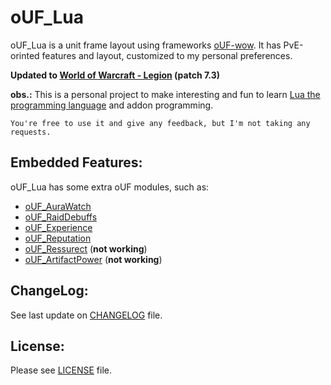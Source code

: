 # oUF_Lua

 oUF_Lua is a unit frame layout using frameworks [oUF-wow](https://github.com/oUF-wow/oUF). It has PvE-orinted features and layout, customized to my personal preferences.

**Updated to [World of Warcraft - Legion](https://worldofwarcraft.com/en-us/) (patch 7.3)**

**obs.:** This is a personal project to make interesting and fun to learn [Lua the programming language](http://www.lua.org/) and addon programming.

```
You're free to use it and give any feedback, but I'm not taking any requests.
```

<!-- <figure>
	<figcaption>Example: oUF_Lua ScreenShot</figcaption>
	<img src="./medias/ouf_lua.jpg" width="800px" alt="oUF_Lua ScreenShot" border="1px solid black"/>
</figure> -->

## Embedded Features:

 oUF_Lua has some extra oUF modules, such as:

 - [oUF_AuraWatch](http://www.wowinterface.com/downloads/info13240-oUFAuraWatch.html)
 - [oUF_RaidDebuffs](https://github.com/yarchived/oUF_RaidDebuffs)
 - [oUF_Experience](https://github.com/p3lim-wow/oUF_Experience)
 - [oUF_Reputation](https://github.com/p3lim-wow/oUF_Reputation)
 - [oUF_Ressurect](https://github.com/p3lim-wow/oUF_Resurrect) (**not working**)
 - [oUF_ArtifactPower](https://github.com/Rainrider/oUF_ArtifactPower) (**not working**)

## ChangeLog:

 See last update on [CHANGELOG](https://github.com/PedroZC90/oUF_Lua/blob/master/docs/CHANGELOG.md) file.

## License:

 Please see [LICENSE](https://github.com/PedroZC90/oUF_Lua/blob/master/LICENSE) file.
